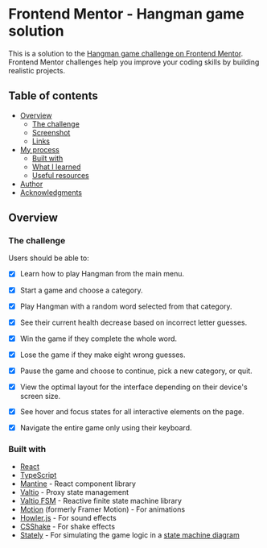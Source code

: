 # Frontend Mentor - Hangman game solution

This is a solution to the [Hangman game challenge on Frontend Mentor](https://www.frontendmentor.io/challenges/hangman-game-rsQiSVLGWn). Frontend Mentor challenges help you improve your coding skills by building realistic projects.

## Table of contents

- [Overview](#overview)
  - [The challenge](#the-challenge)
  - [Screenshot](#screenshot)
  - [Links](#links)
- [My process](#my-process)
  - [Built with](#built-with)
  - [What I learned](#what-i-learned)
  <!-- - [Continued development](#continued-development) -->
  - [Useful resources](#useful-resources)
- [Author](#author)
- [Acknowledgments](#acknowledgments)

## Overview

### The challenge

Users should be able to:

- [x] Learn how to play Hangman from the main menu.
- [x] Start a game and choose a category.
- [x] Play Hangman with a random word selected from that category.
- [x] See their current health decrease based on incorrect letter guesses.
- [x] Win the game if they complete the whole word.
- [x] Lose the game if they make eight wrong guesses.
- [x] Pause the game and choose to continue, pick a new category, or quit.
- [x] View the optimal layout for the interface depending on their device's screen size.
- [x] See hover and focus states for all interactive elements on the page.
- [x] Navigate the entire game only using their keyboard.


### Built with

- [React](https://reactjs.org/)
- [TypeScript](https://www.typescriptlang.org/)
- [Mantine](https://mantine.dev/) - React component library
- [Valtio](https://valtio.dev/) - Proxy state management
- [Valtio FSM](https://github.com/valtiojs/valtio-fsm) - Reactive finite state machine library
- [Motion](https://motion.dev/) (formerly Framer Motion) - For animations
- [Howler.js](https://howlerjs.com/) - For sound effects
- [CSShake](https://elrumordelaluz.github.io/csshake/) - For shake effects
- [Stately](https://stately.ai/) - For simulating the game logic in a [state machine diagram](https://stately.ai/registry/editor/acccdd3f-c8c6-403c-8ff4-39ba5621b0fb?machineId=fc5cf591-a7d1-43b3-88b3-e5e75e277fc1&mode=design)
